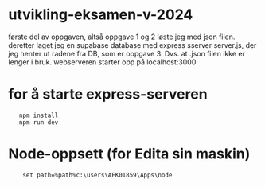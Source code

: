# utvikling-eksamen-v-2024

første del av oppgaven, altså oppgave 1 og 2 løste jeg med json filen. 
deretter laget jeg en supabase database med express sserver server.js, der jeg henter ut radene fra DB, som er oppgave 3. Dvs. at .json filen ikke er lenger i bruk. 
webserveren starter opp på localhost:3000



# for å starte express-serveren

```
   npm install
   npm run dev
```

# Node-oppsett (for Edita sin maskin)

```
    set path=%path%c:\users\AFK01859\Apps\node
```    